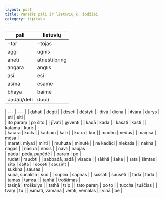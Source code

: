 ```yaml
---
layout: post
title: Panašūs pali ir lietuvių k. žodžiai
category: tipitaka
---
```

| **pali**    | **lietuvių**  |
| ----------- | ------------- |
| \-tar       | \-tojas       |
| aggi        | ugnis         |
| āneti       | atnešti	bring |
| aṅgāra      | anglis        |
| asi         | esi           |
| asma        | esame         |
| bhaya       | baimė         |
| dadāti/deti | duoti         |

<!--break-->

\| --- | --- |
| ḍahati | 	degti |	
| deseti |	dėstyti	| 
| divā	| diena |
| dvāra	| durys	|
| eti | eiti |	
| ito paraṃ	| po šito | 
| jīvati	| gyventi |
| kadā	| kada	|
| kasati	| kasti	|
| katama	| kuris |	
| katara |	kuris	|
| kathaṃ	| kaip	|
| kutra	| kur	|
| madhu	|medus	|
| maṃsa	| mėsa |	
| marati, mīyati | 	mirti | 
| muhutta |	 minutė	|
| na kadāci	| niekada	|
| nakha |	nagas	|
| nāsika |	nosis |	
| nava |	naujas |	
| pāda	| pėda, papėdė	|
| paraṃ	| po |	
| rudati	| raudoti |
| sabbadā, sadā | 	visada	|
| sākhā	| šaka	|
| sata	| šimtas |	
| sīta	| šalta	|
| soseti	 | sausinti |	
| sukkha	| sausas |	
| suṇa, sunakha | šuo	|
| supina |	sapnas	 |
| sussati	| sausėti |	
| tadā	| tada |	
| tamas |	tamsa	|
| taṇhā	| troškimas |	
| tasiṇā |	troškulys |	
| tathā |	taip	|
| tato paraṃ |	po to	|
| tuccha	| tuščias	|
| tvaṃ	| tu	|
| vamati, vamana |	vemti, vemalas |
| vinā	| be	|
